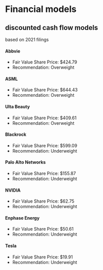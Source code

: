 # Financial models

## discounted cash flow models 
based on 2021 filings


#### Abbvie
- Fair Value Share Price: $424.79
- Recommendation: Overweight
#### ASML
- Fair Value Share Price: $644.43
- Recommendation: Overweight
#### Ulta Beauty
- Fair Value Share Price: $409.61
- Recommendation: Overweight
#### Blackrock
- Fair Value Share Price: $599.09
- Recommendation: Underweight
#### Palo Alto Networks
- Fair Value Share Price: $155.87
- Recommendation: Underweight
#### NVIDIA
- Fair Value Share Price: $62.75
- Recommendation: Underweight
#### Enphase Energy
- Fair Value Share Price: $50.61
- Recommendation: Underweight
#### Tesla
- Fair Value Share Price: $19.91
- Recommendation: Underweight
